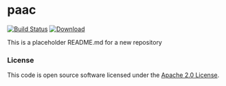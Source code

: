 
# paac

[![Build Status](https://travis-ci.org/hmrc/paac.svg?branch=master)](https://travis-ci.org/hmrc/paac) [ ![Download](https://api.bintray.com/packages/hmrc/releases/paac/images/download.svg) ](https://bintray.com/hmrc/releases/paac/_latestVersion)

This is a placeholder README.md for a new repository

### License

This code is open source software licensed under the [Apache 2.0 License]("http://www.apache.org/licenses/LICENSE-2.0.html").
    